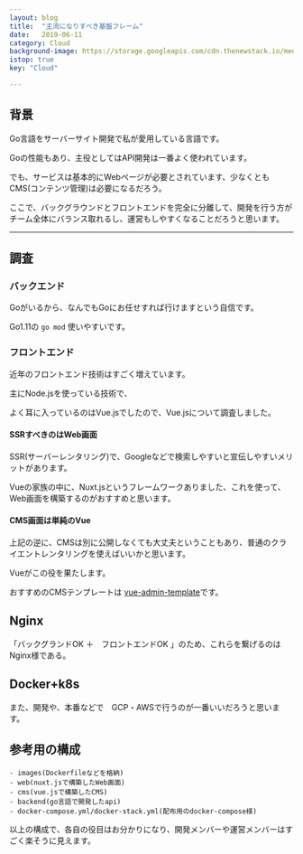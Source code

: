 ```yaml
---
layout: blog
title:  "主流になりすべき基盤フレーム"
date:   2019-06-11
category: Cloud
background-image: https://storage.googleapis.com/cdn.thenewstack.io/media/2018/06/5ccb7b6b-jani1.png
istop: true
key: "Cloud"

---
```



## 背景

Go言語をサーバーサイト開発で私が愛用している言語です。

Goの性能もあり、主役としてはAPI開発は一番よく使われています。

でも、サービスは基本的にWebページが必要とされています、少なくともCMS(コンテンツ管理)は必要になるだろう。

ここで、バックグラウンドとフロントエンドを完全に分離して、開発を行う方がチーム全体にバランス取れるし、運営もしやすくなることだろうと思います。

---

## 調査

### バックエンド

Goがいるから、なんでもGoにお任せすれば行けますという自信です。

Go1.11の `go mod` 使いやすいです。

### フロントエンド

近年のフロントエンド技術はすごく増えています。

主にNode.jsを使っている技術で、

よく耳に入っているのはVue.jsでしたので、Vue.jsについて調査しました。

#### SSRすべきのはWeb画面

SSR(サーバーレンタリング)で、Googleなどで検索しやすいと宣伝しやすいメリットがあります。

Vueの家族の中に、Nuxt.jsというフレームワークありました、これを使って、Web画面を構築するのがおすすめと思います。

#### CMS画面は単純のVue

上記の逆に、CMSは別に公開しなくても大丈夫ということもあり、普通のクライエントレンタリングを使えばいいかと思います。

Vueがこの役を果たします。

おすすめのCMSテンプレートは [vue-admin-template](https://github.com/PanJiaChen/vue-admin-template)です。

## Nginx

「バックグランドOK  ＋　フロントエンドOK 」のため、これらを繋げるのはNginx様である。

## Docker+k8s

また、開発や、本番などで　GCP・AWSで行うのが一番いいだろうと思います。


## 参考用の構成

```
- images(Dockerfileなどを格納)
- web(nuxt.jsで構築したWeb画面)
- cms(vue.jsで構築したCMS)
- backend(go言語で開発したapi)
- docker-compose.yml/docker-stack.yml(配布用のdocker-compose様)

```

以上の構成で、各自の役目はお分かりになり、開発メンバーや運営メンバーはすごく楽そうに見えます。
